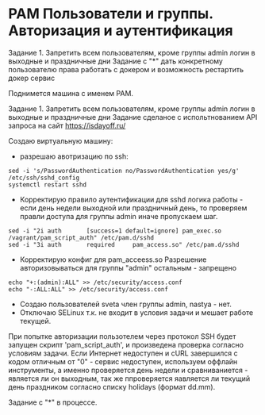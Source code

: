 # PAM Пользователи и группы. Авторизация и аутентификация

Задание 1. Запретить всем пользователям, кроме группы admin логин в выходные и праздничные дни
Задание с "*" дать конкретному пользователю права работать с докером и возможность рестартить докер сервис


Поднимется машина с именем PAM.

Задание 1. Запретить всем пользователям, кроме группы admin логин в выходные и праздничные дни
 Задание сделаное с испольтнованием API запроса на сайт https://isdayoff.ru/
 
Создаю виртуальную машину:
- разрешаю авотризацию по ssh:
```
sed -i 's/PasswordAuthentication no/PasswordAuthentication yes/g' /etc/ssh/sshd_config
systemctl restart sshd
```
- Корректирую правило аутентификации для sshd логика работы  - если день недели выходной или праздничный день, то проверяем правли доступа для группы admin иначе пропускаем шаг.
```
sed -i "2i auth       [success=1 default=ignore] pam_exec.so /vagrant/pam_script_auth" /etc/pam.d/sshd
sed -i "3i auth       required     pam_access.so" /etc/pam.d/sshd
```
- Корректирую конфиг для pam_acceess.so Разрешение авторизовываться для группы "admin" остальным - запрещено
```
echo "+:(admin):ALL" >> /etc/security/access.conf
echo "-:ALL:ALL" >> /etc/security/access.conf
```
- Создаю пользователей sveta член группы admin, nastya - нет.
- Отключаю SELinux т.к. не входит в условия задачи и мешает работе текущей.

При попытке авторизации пользотелем через протокол SSH будет запущен скрипт 'pam_script_auth', и произведена проверка согласно условиям задачи. Если Интернет недоступен и cURL завершился с кодом отличным от "0" - сервис недоступен, используем оффлайн инструменты, а именно проверяется день недели и сравниваниется - является ли он выходным, так же ппроверяется яавляется ли текущий день праздником согласно списку holidays (формат dd.mm).

Задание с "*" в процессе.


